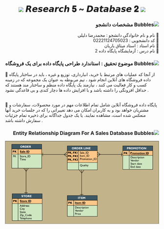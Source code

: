 <h1 align="center">
      <img src="https://emoji.discord.st/emojis/768b108d-274f-4f44-a634-8477b16efce7.gif" width="25">
    𝙍𝙚𝙨𝙚𝙖𝙧𝙘𝙝 𝟓 ~ 𝘿𝙖𝙩𝙖𝙗𝙖𝙨𝙚 𝟐
      <img src="https://emoji.discord.st/emojis/768b108d-274f-4f44-a634-8477b16efce7.gif" width="25">
</h1>


<div dir="rtl">
<h3 dir="rtl"><img src="https://raw.githubusercontent.com/Tarikul-Islam-Anik/Animated-Fluent-Emojis/master/Emojis/Symbols/Bubbles.png" alt="Bubbles" width="40" height="40" /> مشخصات دانشجو</h3>
    
💢 نام و نام خانوادگی دانشجو : محمدرضا دلیلی
<br>
💢 کد دانشجویی : 02221124705023
<br>
💢 نام استاد : استاد میثاق یاریان
<br>
💢 نام درس : آزمایشگاه پایگاه داده 2

</div>



<h3 dir="rtl"><img src="https://raw.githubusercontent.com/Tarikul-Islam-Anik/Animated-Fluent-Emojis/master/Emojis/Symbols/Bubbles.png" alt="Bubbles" width="40" height="40" />  موضوع تحقیق : استاندارد طراحی پایگاه داده برای یک فروشگاه</h3>

🛑 از آنجا که عملیات های مرتبط با خرید، انبارداری، توزیع و غیره ،  باید در ساختار پایگاه داده فروشگاه های آنلاین انجام شود ، تیم مربوطه به عنوان یک مجموعه که در زمینه کسب و کار فعالیت می کنند ، نیازمند یک پایگاه داده منظم و ساختار مند هستند که حداقل افزونگی را داشته باشد و با افزایش داده ها دچار کندی و بی قاعدگی نشود .
<br>
<br>

🛑 پایگاه داده فروشگاه آنلاین شامل تمام اطلاعات مهم در مورد محصولات، سفارشات و مشتریان خواهد بود و به کاربران امکان می دهد تغییراتی را که در جلسات خرید آنها منعکس شده است، مشاهده نمایند. یا یک جدول جداگانه برای ذخیره تمام جزئیات سفارش داشته باشد .
<div dir="rtl">

<div dir="rtl">
<h3 dir="rtl"><img src="https://raw.githubusercontent.com/Tarikul-Islam-Anik/Animated-Fluent-Emojis/master/Emojis/Symbols/Bubbles.png" alt="Bubbles" width="40" height="40" />  Entity Relationship Diagram For A Sales Database</h3>

<img src="Related Diagram.png">

</div>
